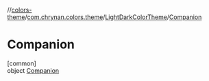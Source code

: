 //[colors-theme](../../../../index.md)/[com.chrynan.colors.theme](../../index.md)/[LightDarkColorTheme](../index.md)/[Companion](index.md)

# Companion

[common]\
object [Companion](index.md)
